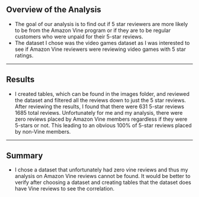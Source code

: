 ## Overview of the Analysis
- The goal of our analysis is to find out if 5 star reviewers are more likely to be from the Amazon Vine program or if they are to be regular customers who were unpaid for their 5-star reviews.
- The dataset I chose was the video games dataset as I was interested to see if Amazon Vine reviewers were reviewing video games with 5 star ratings.
--------------------------
## Results
- I created tables, which can be found in the images folder, and reviewed the dataset and filtered all the reviews down to just the 5 star reviews. After reviewing the results, I found that there were 631 5-star reviews 1685 total reviews. Unfortunately for me and my analysis, there were zero reviews placed by Amazon Vine members regardless if they were 5-stars or not. This leading to an obvious 100% of 5-star reviews placed by non-Vine members.
--------------------------
## Summary
- I chose a dataset that unfortunately had zero vine reviews and thus my analysis on Amazon Vine reviews cannot be found. It would be better to verify after choosing a dataset and creating tables that the dataset does have Vine reviews to see the correlation.
